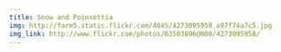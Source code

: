 ```yaml
---
title: Snow and Poinsettia 
img: http://farm5.static.flickr.com/4045/4273095958_a97f74a7c5.jpg 
img_link: http://www.flickr.com/photos/63503896@N00/4273095958/ 
---
```

